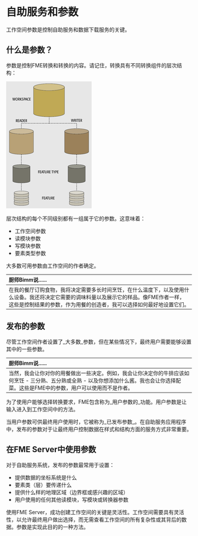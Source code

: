 # 自助服务和参数

工作空间参数是控制自助服务和数据下载服务的关键。

## 什么是参数？

参数是控制FME转换和转换的内容。请记住，转换具有不同转换组件的层次结构：

[![](../.gitbook/assets/img5.001.workspacecomponenthierarchy.png)](https://github.com/xuhengxx/FMETraining-1/tree/f1cdae5373cf9425ee2d148732792713c9043d44/ServerAuthoring5SelfServeParameters/Images/Img5.001.WorkspaceComponentHierarchy.png)

层次结构的每个不同级别都有一组属于它的参数。这意味着：

* 工作空间参数
* 读模块参数
* 写模块参数
* 要素类型参数

大多数可用参数由工作空间的作者确定。

|  厨师Bimm说...... |
| :--- |
|  在我的餐厅订购食物，我将决定需要多长时间烹饪，在什么温度下，以及使用什么设备。我还将决定它需要的调味料量以及展示它的样品。像FME作者一样，这些是控制结果的参数，作为用餐的创造者，我可以选择如何最好地设置它们。 |

## 发布的参数

尽管工作空间作者设置了_大多数_参数，但在某些情况下，最终用户需要能够设置其中的一些参数。

|  厨师Bimm说...... |
| :--- |
|  当然，我会让你对你的用餐做出一些决定。例如，我会让你决定你的牛排应该如何烹饪 - 三分熟、五分熟或全熟 - 以及你想添加什么酱。我也会让你选择配菜。这些是FME中的参数，用户可以使用而不是作者。 |

为了使用户能够选择转换要求，FME包含称为_用户参数的_功能。用户参数是让输入进入到工作空间中的方法。

当用户参数可供最终用户使用时，它被称为_已发布参数_。在自助服务应用程序中，发布的参数对于让最终用户控制数据在样式和结构方面的服务方式非常重要。

## 在FME Server中使用参数

对于自助服务系统，发布的参数最常用于设置：

* 提供数据的坐标系统是什么
* 要素类（层）要传递什么
* 提供什么样的地理区域（边界框或感兴趣的区域）
* 用户使用的任何其他读模块，写模块或转换器参数

使用FME Server，成功创建工作空间的关键是灵活性。工作空间需要具有灵活性，以允许最终用户做出选择，而无需查看工作空间的所有复杂性或其背后的数据。参数是实现此目的的一种方法。

